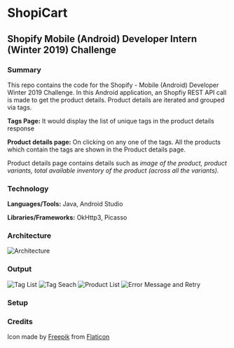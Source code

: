 # ShopiCart

## Shopify Mobile (Android) Developer Intern (Winter 2019) Challenge

### Summary

This repo contains the code for the Shopify - Mobile (Android) Developer Winter 2019 Challenge. In this Android application, an Shopfiy REST API call is made to get the product details. Product details are iterated and grouped via tags. 

**Tags Page:** It would display the list of unique tags in the product details response

**Product details page:** On clicking on any one of the tags. All the products which contain the tags are shown in the Product details page. 

Product details page contains details such as *image of the product, product variants, total available inventory of the product (across all the variants).*

### Technology

**Languages/Tools:** Java, Android Studio

**Libraries/Frameworks:** OkHttp3, Picasso

### Architecture

![Architecture](https://github.com/visakan4/shopifyWinterChallenge/blob/master/readMeImages/architecture.PNG "Flowchart")

### Output

![Tag List](https://github.com/visakan4/shopifyWinterChallenge/blob/master/readMeImages/tagList.png "Tag List")
![Tag Seach](https://github.com/visakan4/shopifyWinterChallenge/blob/master/readMeImages/tagSearch.png "Tag search")
![Product List](https://github.com/visakan4/shopifyWinterChallenge/blob/master/readMeImages/productList.png "Product List")
![Error Message and Retry](https://github.com/visakan4/shopifyWinterChallenge/blob/master/readMeImages/ErrorMessage.png "Error Message")

### Setup


### Credits

Icon made by [Freepik](https://www.freepik.com/) from [Flaticon](www.flaticon.com)
